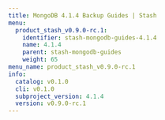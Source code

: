 ```yaml
---
title: MongoDB 4.1.4 Backup Guides | Stash
menu:
  product_stash_v0.9.0-rc.1:
    identifier: stash-mongodb-guides-4.1.4
    name: 4.1.4
    parent: stash-mongodb-guides
    weight: 65
menu_name: product_stash_v0.9.0-rc.1
info:
  catalog: v0.1.0
  cli: v0.1.0
  subproject_version: 4.1.4
  version: v0.9.0-rc.1
---
```


